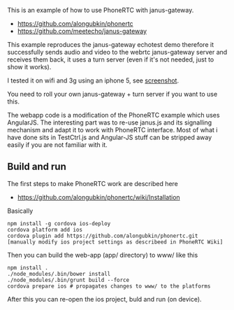This is an example of how to use PhoneRTC with janus-gateway.

- https://github.com/alongubkin/phonertc
- https://github.com/meetecho/janus-gateway

This  example reproduces the janus-gateway echotest demo therefore 
it successfully sends audio and video to the webrtc janus-gateway 
server and receives them back, it uses a turn server (even if it's not needed, 
just to show it works).

I tested it on wifi and 3g using an iphone 5, see [screenshot](sshot.jpg).

You need to roll your own janus-gateway + turn server if you want to use this.

The webapp code is a modification of the PhoneRTC example which uses AngularJS.
The interesting part was to re-use janus.js and its signalling mechanism 
and adapt it to work with PhoneRTC interface. Most of what i have done 
sits in TestCtrl.js and Angular-JS stuff can be stripped away easily if 
you are not familiar with it.


Build and run
-------------

The first steps to make PhoneRTC work are described here 

- https://github.com/alongubkin/phonertc/wiki/Installation

Basically

    npm install -g cordova ios-deploy
    cordova platform add ios
    cordova plugin add https://github.com/alongubkin/phonertc.git
    [manually modify ios project settings as describeed in PhoneRTC Wiki]

Then you can build the web-app (app/ directory) to www/ like this

    npm install .
    ./node_modules/.bin/bower install
    ./node_modules/.bin/grunt build --force
    cordova prepare ios # propagates changes to www/ to the platforms

After this you can re-open the ios project, buld and run (on device).

